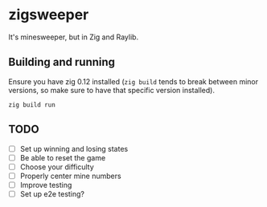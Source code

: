# zigsweeper

It's minesweeper, but in Zig and Raylib.

## Building and running

Ensure you have zig 0.12 installed (`zig build` tends to break between minor versions, so make sure to have that specific version installed).

`zig build run`

## TODO

- [ ] Set up winning and losing states
- [ ] Be able to reset the game
- [ ] Choose your difficulty
- [ ] Properly center mine numbers
- [ ] Improve testing
- [ ] Set up e2e testing?
